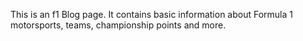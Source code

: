 This is an f1 Blog page. It contains basic information about Formula 1 motorsports, teams, championship points and more. 

